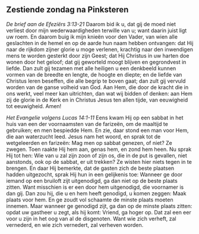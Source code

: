 ## Zestiende zondag na Pinksteren

*De brief aan de Efeziërs 3:13-21*
Daarom bid ik u, dat gij de moed niet verliest door mijn wederwaardigheden terwille van u; want daarin juist ligt uw roem. En daarom buig ik mijn knieën voor den Vader, van wien alle geslachten in de hemel en op de aarde hun naam hebben ontvangen: dat Hij naar de rijkdom zijner glorie u moge verlenen, krachtig naar den inwendigen mens te worden gesterkt door zijn Geest; dat Hij Christus in uw harten doe wonen door het geloof; dat gij geworteld moogt blijven en gegrondvest in liefde. Dan zult gij tezamen met alle heiligen u een denkbeeld kunnen vormen van de breedte en lengte, de hoogte en diepte; en de liefde van Christus leren beseffen, die alle begrip te boven gaat; dan zult gij vervuld worden van de ganse volheid van God. Aan Hem, die door de kracht die in ons werkt, veel meer kan uitrichten, dan wat wij bidden of denken: aan Hem zij de glorie in de Kerk en in Christus Jesus ten allen tijde, van eeuwigheid tot eeuwigheid. Amen! 

*Het Evangelie volgens Lucas 14:1-11*
Eens kwam Hij op een sabbat in het huis van een der voornaamsten van de farizeën, om de maaltijd te gebruiken; en men bespiedde Hem. En zie, daar stond een man voor Hem, die aan waterzucht leed. Jesus nam het woord, en sprak tot de wetgeleerden en farizeën: Mag men op sabbat genezen, of niet? Ze zwegen. Toen raakte Hij hem aan, genas hem, en zond hem heen. Nu sprak Hij tot hen: Wie van u zal zijn zoon of zijn os, die in de put is gevallen, niet aanstonds, ook op de sabbat, er uit trekken? Ze wisten hier niets tegen in te brengen. En daar Hij bemerkte, dat de gasten zich de beste plaatsen hadden uitgezocht, sprak Hij hun in een gelijkenis toe: Wanneer ge door iemand op een bruiloft zijt uitgenodigd, ga dan niet op de beste plaats zitten. Want misschien is er een door hem uitgenodigd, die voornamer is dan gij. Dan zou hij, die u en hem heeft genodigd, u komen zeggen: Maak plaats voor hem. En ge zoudt vol schaamte de minste plaats moeten innemen. Maar wanneer ge genodigd zijt, ga dan op de minste plaats zitten: opdat uw gastheer u zegt, als hij komt: Vriend, ga hoger op. Dat zal een eer voor u zijn in het oog van al de disgenoten. Want wie zich verheft, zal vernederd, en wie zich vernedert, zal verheven worden. 

